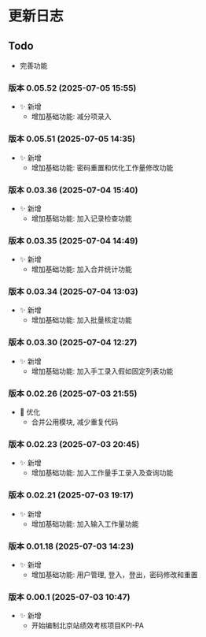 # 更新日志

## Todo

- 完善功能

### 版本 0.05.52 (2025-07-05 15:55)

- ✨ 新增
  - 增加基础功能: 减分项录入

### 版本 0.05.51 (2025-07-05 14:35)

- ✨ 新增
  - 增加基础功能: 密码重置和优化工作量修改功能

### 版本 0.03.36 (2025-07-04 15:40)

- ✨ 新增
  - 增加基础功能: 加入记录检查功能

### 版本 0.03.35 (2025-07-04 14:49)

- ✨ 新增
  - 增加基础功能: 加入合并统计功能

### 版本 0.03.34 (2025-07-04 13:03)

- ✨ 新增
  - 增加基础功能: 加入批量核定功能

### 版本 0.03.30 (2025-07-04 12:27)

- ✨ 新增
  - 增加基础功能: 加入手工录入假如固定列表功能

### 版本 0.02.26 (2025-07-03 21:55)

- 🚀 优化
  - 合并公用模块, 减少重复代码

### 版本 0.02.23 (2025-07-03 20:45)

- ✨ 新增
  - 增加基础功能: 加入工作量手工录入及查询功能

### 版本 0.02.21 (2025-07-03 19:17)

- ✨ 新增
  - 增加基础功能: 加入输入工作量功能

### 版本 0.01.18 (2025-07-03 14:23)

- ✨ 新增
  - 增加基础功能: 用户管理, 登入，登出，密码修改和重置

### 版本 0.00.1 (2025-07-03 10:47)

- ✨ 新增
  - 开始编制北京站绩效考核项目KPI-PA
